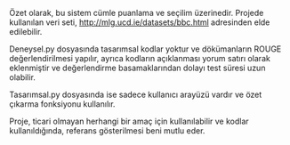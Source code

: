 Özet olarak, bu sistem cümle puanlama ve seçilim üzerinedir. Projede kullanılan veri seti, http://mlg.ucd.ie/datasets/bbc.html adresinden elde edilebilir.

Deneysel.py dosyasında tasarımsal kodlar yoktur ve dökümanların ROUGE değerlendirilmesi yapılır, ayrıca kodların açıklanması yorum satırı olarak eklenmiştir ve değerlendirme basamaklarından dolayı test süresi uzun olabilir.

Tasarımsal.py dosyasında ise sadece kullanıcı arayüzü vardır ve özet çıkarma fonksiyonu kullanılır.

Proje, ticari olmayan herhangi bir amaç için kullanılabilir ve kodlar kullanıldığında, referans gösterilmesi beni mutlu eder.
